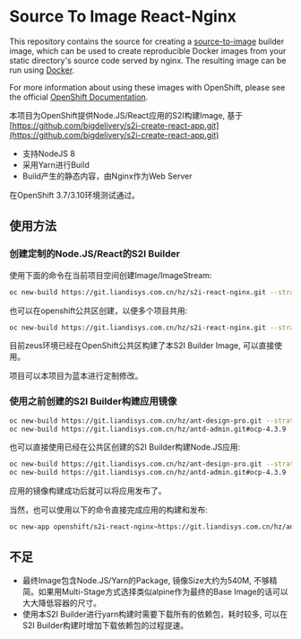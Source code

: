Source To Image React-Nginx
=====================

This repository contains the source for creating a
[source-to-image](https://github.com/openshift/source-to-image) builder image,
which can be used to create reproducible Docker images from your static directory's
source code served by nginx. The resulting image can be run using [Docker](https://docker.com).

For more information about using these images with OpenShift, please see the official
[OpenShift Documentation](https://docs.openshift.org/latest/using_images/s2i_images/php.html).

本项目为OpenShift提供Node.JS/React应用的S2I构建Image, 基于[https://github.com/bigdelivery/s2i-create-react-app.git](https://github.com/bigdelivery/s2i-create-react-app.git)

 * 支持NodeJS 8
 * 采用Yarn进行Build
 * Build产生的静态内容，由Nginx作为Web Server

在OpenShift 3.7/3.10环境测试通过。

## 使用方法

### 创建定制的Node.JS/React的S2I Builder

使用下面的命令在当前项目空间创建Image/ImageStream:

```bash
oc new-build https://git.liandisys.com.cn/hz/s2i-react-nginx.git --strategy=docker
```

也可以在openshift公共区创建，以便多个项目共用:

```bash
oc new-build https://git.liandisys.com.cn/hz/s2i-react-nginx.git --strategy=docker -n openshift
```

目前zeus环境已经在OpenShift公共区构建了本S2I Builder Image, 可以直接使用。

项目可以本项目为蓝本进行定制修改。

### 使用之前创建的S2I Builder构建应用镜像


```bash
oc new-build https://git.liandisys.com.cn/hz/ant-design-pro.git --strategy=source --image-stream=s2i-react-nginx:latest
oc new-build https://git.liandisys.com.cn/hz/antd-admin.git#ocp-4.3.9 --strategy=source --image-stream=s2i-react-nginx:latest
```

也可以直接使用已经在公共区创建的S2I Builder构建Node.JS应用:

```bash
oc new-build https://git.liandisys.com.cn/hz/ant-design-pro.git --strategy=source --image-stream=openshift/s2i-react-nginx:latest
oc new-build https://git.liandisys.com.cn/hz/antd-admin.git#ocp-4.3.9 --strategy=source --image-stream=openshift/s2i-react-nginx:latest
```

应用的镜像构建成功后就可以将应用发布了。

当然，也可以使用以下的命令直接完成应用的构建和发布:

```bash
oc new-app openshift/s2i-react-nginx~https://git.liandisys.com.cn/hz/ant-design-pro.git
```

## 不足

 * 最终Image包含Node.JS/Yarn的Package, 镜像Size大约为540M, 不够精简。如果用Multi-Stage方式选择类似alpine作为最终的Base Image的话可以大大降低容器的尺寸。
 * 使用本S2I Builder进行yarn构建时需要下载所有的依赖包，耗时较多, 可以在S2I Builder构建时增加下载依赖包的过程提速。

